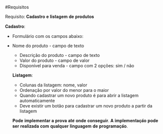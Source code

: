 #Requisitos

  Requisito: 𝐂𝐚𝐝𝐚𝐬𝐭𝐫𝐨 𝐞 𝐥𝐢𝐬𝐭𝐚𝐠𝐞𝐦 𝐝𝐞           𝐩𝐫𝐨𝐝𝐮𝐭𝐨𝐬

  𝐂𝐚𝐝𝐚𝐬𝐭𝐫𝐨:
    
  - Formulário com os campos abaixo:
    
  - Nome do produto - campo de texto
      - Descrição do produto - campo de texto
      - Valor do produto - campo de valor
      - Disponível para venda - campo com 2 opções: sim / não
    
    𝐋𝐢𝐬𝐭𝐚𝐠𝐞𝐦:
    
    - Colunas da listagem: nome, valor
    - Ordenação por valor do menor para o maior
    - Quando cadastrar um novo produto é para abrir a listagem automaticamente
    - Deve existir um botão para cadastrar um novo produto a partir da listagem
    
    
    𝐏𝐨𝐝𝐞 𝐢𝐦𝐩𝐥𝐞𝐦𝐞𝐧𝐭𝐚𝐫 𝐚 𝐩𝐫𝐨𝐯𝐚 𝐚𝐭𝐞́ 𝐨𝐧𝐝𝐞 𝐜𝐨𝐧𝐬𝐞𝐠𝐮𝐢𝐫.
    𝐀 𝐢𝐦𝐩𝐥𝐞𝐦𝐞𝐧𝐭𝐚𝐜̧𝐚̃𝐨 𝐩𝐨𝐝𝐞 𝐬𝐞𝐫 𝐫𝐞𝐚𝐥𝐢𝐳𝐚𝐝𝐚 𝐜𝐨𝐦 𝐪𝐮𝐚𝐥𝐪𝐮𝐞𝐫 𝐥𝐢𝐧𝐠𝐮𝐚𝐠𝐞𝐦 𝐝𝐞 𝐩𝐫𝐨𝐠𝐫𝐚𝐦𝐚𝐜̧𝐚̃𝐨.
